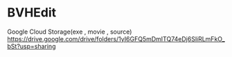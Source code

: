 # BVHEdit
Google Cloud Storage(exe , movie , source)
https://drive.google.com/drive/folders/1yI6GFQ5mDmITQ74eDj6SliRLmFkO_bSt?usp=sharing
